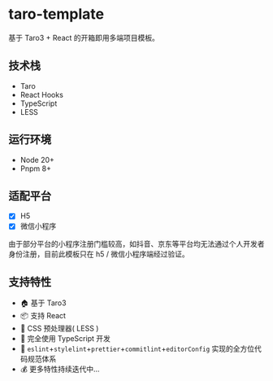 # taro-template

基于 Taro3 + React 的开箱即用多端项目模板。

## 技术栈

- Taro
- React Hooks
- TypeScript
- LESS

## 运行环境

- Node 20+
- Pnpm 8+

## 适配平台

- [x] H5
- [x] 微信小程序

由于部分平台的小程序注册门槛较高，如抖音、京东等平台均无法通过个人开发者身份注册，目前此模板只在 h5 / 微信小程序端经过验证。

## 支持特性

- 🏠 基于 Taro3
- 📦 支持 React
- 🐑 CSS 预处理器( LESS )
- 🥣 完全使用 TypeScript 开发
- 👮 `eslint`+`stylelint`+`prettier`+`commitlint`+`editorConfig` 实现的全方位代码规范体系
- 💰 更多特性持续迭代中...
